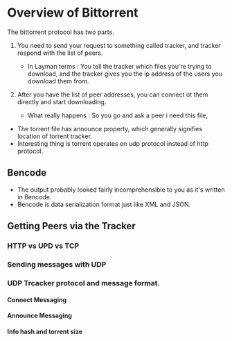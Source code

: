 # Overview of Bittorrent

The bittorrent protocol has two parts.

 1. You need to send your request to something called tracker, and tracker respond with the list of peers.  
    * In Layman terms : You tell the tracker which files you're trying to download, and the tracker gives you the ip address of the users you download them from.

 1. After you have the list of peer addresses, you can connect ot them directly and start downloading. 
    * What really happens : So you go and ask a peer i need this file, 


- The torrent file has announce property, which generally signifies location of torrent tracker.
- Interesting thing is torrent operates on udp protocol instead of http protocol.

## Bencode 
 - The output probably looked fairly incomprehensible to you as it's written in Bencode.
 - Bencode is data serialization format just like XML and JSON.

## Getting Peers via the Tracker

### HTTP vs UPD vs TCP

### Sending messages with UDP

### UDP Trcacker protocol and message format.

#### Connect Messaging

#### Announce Messaging

#### Info hash and torrent size


